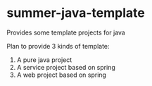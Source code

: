 # summer-java-template
Provides some template projects for java

Plan to provide 3 kinds of template:
1. A pure java project
2. A service project based on spring
3. A web project based on spring
